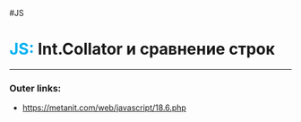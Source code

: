 #JS
# <font color="#00b0f0">JS:</font> Int.Collator и сравнение строк
---
### Outer links:
- https://metanit.com/web/javascript/18.6.php